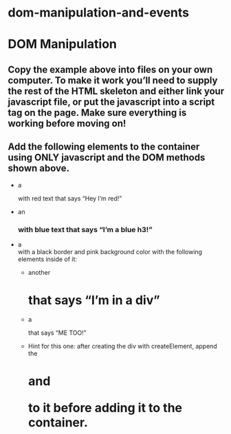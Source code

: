 # dom-manipulation-and-events

# DOM Manipulation

## Copy the example above into files on your own computer. To make it work you’ll need to supply the rest of the HTML skeleton and either link your javascript file, or put the javascript into a script tag on the page. Make sure everything is working before moving on!

## Add the following elements to the container using ONLY javascript and the DOM methods shown above.

* a <p> with red text that says “Hey I’m red!”
* an <h3> with blue text that says “I’m a blue h3!”
* a <div> with a black border and pink background color with the following elements inside of it:
    * another <h1> that says “I’m in a div”
    * a <p> that says “ME TOO!”
    * Hint for this one: after creating the div with createElement, append the <h1> and <p> to it before adding it to the container.
